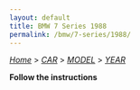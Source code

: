 ```yaml
---
layout: default
title: BMW 7 Series 1988
permalink: /bmw/7-series/1988/
---
```

[*Home*](/) > [*CAR*](/car/) > [*MODEL*](/car/model/) > [*YEAR*](/car/model/year/)

**Follow the instructions**